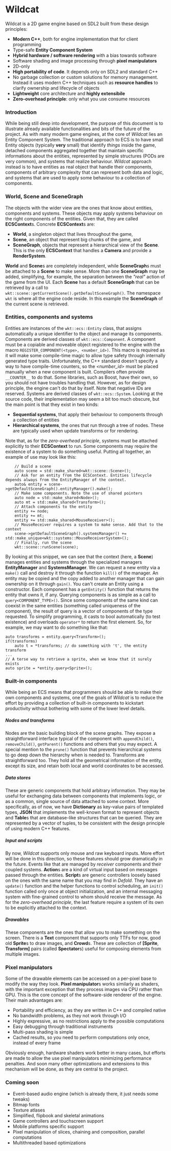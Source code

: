 # Wildcat
Wildcat is a 2D game engine based on SDL2 built from these design principles:
* **Modern C++**, both for engine implementation that for client programming
* Type-safe **Entity Component System**
* **Hybrid hardware / software rendering** with a bias towards software
* Software shading and image processing through **pixel manipulators**
* 2D-only
* **High portability of code**. It depends only on SDL2 and standard C++
* No garbage collection or custom solutions for memory management. Instead it uses modern C++ techniques such as **resource handles** to clarify ownership and lifecycle of objects
* **Lightweight** core architecture and **highly extensibile**
* **Zero-overhead principle**: only what you use consume resources

### Introduction
While being still deep into development, the purpose of this document is to illustrate already available functionalities and bits of the future of the project.
As with many modern game engines, at the core of *Wildcat* lies an Entity Component System. The traditional approach to ECS is to have small Entity objects (typically **very** small) that identify *things* inside the game, detached components aggregated together that maintain specific informations about the entities, represented by simple structures (PODs are very common), and systems that realize behaviour.
*Wildcat* approach instead is to have entities as real object that handle their components, components of arbitrary complexity that can represent both data and logic, and systems that are used to apply some behaviour to a collection of components.
### World, Scene and SceneGraph
The objects with the wider view are the ones that know about entities, components and systems. These objects may apply systems behaviour on the right components of the entities. Given that, they are called **ECSContext**s.
Concrete **ECSContext**s are:
* **World**, a singleton object that lives throughout the game, 
* **Scene**, an object that represent big chunks of the game, and
* **SceneGraph**, objects that represent a hierarchical view of the **Scene**. This is the only **ECSContext** that handles a **Camera** and provide a **RenderSystem**.

**World** and **Scene**s are completely independent, while **SceneGraph**s must be attached to a **Scene** to make sense. More than one **SceneGraph** may be added, simplifying, for example, the separation between the *"real"* action of the game from the UI. Each **Scene** has a default **SceneGraph** that can be retrieved by a call to ```wkt::scene::getCurrentScene().getDefaultSceneGraph()```.
The namespace ```wkt``` is where all the engine code reside. In this example the **SceneGraph** of the current scene is retrieved.
### Entities, components and systems
Entities are instances of the ```wkt::ecs::Entity``` class, that assigns automatically a unique identifier to the object and manage its components. Components are derived classes of ```wkt::ecs::Component```. A component must be a copiable and moveable object registered to the engine with the macro ```REGISTER_COMPONENT(<type>, <number_id>)```. This macro is required as it will make some compile-time magic to allow type safety through internally generated type traits. Unfortunately, the C++ standard doesn't specify a way to have compile-time counters, so the *<number_id>* must be placed manually when a new component is built. Compilers often provide ```__COUNTER__``` to do that. Some libraries, such as Boost, have their own, so you should not have troubles handling that. However, as for design principle, the engine can't do that by itself. 
Note that negative IDs are reserved.
Systems are derived classes of ```wkt::ecs::System```. Looking at the source code, their implementation may seem a bit too much obscure, but the main point is that they exist in two kinds:
* **Sequential systems**, that apply their behaviour to components through a collection of entities
* **Hierarchical systems**, the ones that run through a tree of nodes. These are typically used when update transforms or for rendering.

Note that, as for the *zero-overhead principle*, systems must be attached explicitly to their **ECSContext** to run. Some components may require the existence of a system to do something useful.
Putting all together, an example of use may look like this:
```
    // Build a scene
    auto scene = std::make_shared<wkt::scene::Scene>();
    // Ask for an entity from the ECSContext. Entities lifecycle depends always from the EntityManager of the context.
    auto& entity = scene->getDefaultSceneGraph().entityManager().make();
    // Make some components. Note the use of shared pointers
    auto node = std::make_shared<Node>();
    auto mt = std::make_shared<Transform>();
    // Attach components to the entity
    entity += node;
    entity += mt;
    entity += std::make_shared<MouseReceiver>();
    // MouseReceiver requires a system to make sense. Add that to the context
    scene->getDefaultSceneGraph().systemsManager() += std::make_unique<wkt::systems::MouseReceiverSystem>();
    // Finally, run the scene
    wkt::scene::runScene(scene);
```
By looking at this snippet, we can see that the context (here, a **Scene**) manages entities and systems through the specialized managers **EntityManager** and **SystemsManager**. We can request a new entity via a ```make()``` call and destroy it through the function ```kill()``` of the manager. An entity may be copied and the copy added to another manager that can gain ownership on it through ```gain()```. You can't create an Entity using a constructor.
Each component has a ```getEntity()``` function that returns the entity that owns it, if any. Querying components is as simple as a call to ```query<COMPONENT_TYPE>()```. Since some components of the same kind can coexist in the same entities (something called uniqueness of the component), the result of query is a vector of components of the type requested. To simplify programming, it casts to bool automatically (to test existence) and overloads ```operator*``` to return the first element.
So, for example, we may want to do something like that:
```
auto transforms = entity.query<Transform>();
if(transforms)
    auto t = *transforms; // do something with 't', the entity transform
...
// A terse way to retrieve a sprite, when we know that it surely exists
auto sprite = *entity.query<Sprite>();
```
### Built-in components
While being an ECS means that programmers should be able to make their own components and systems, one of the goals of *Wildcat* is to reduce the effort by providing a collection of built-in components to kickstart productivity without bothering with some of the lower level details.
##### Nodes and transforms
Nodes are the basic building block of the scene graphs. They expose a straightforward interface typical of the component with ```appendChild()```, ```removeChild()```, ```getParent()``` functions and others that you may expect. A special mention to the ```prune()``` function that prevents hierarchical systems to go deep down the hierarchy when is needed to.
Transforms are straightforward too. They hold all the geometrical information of the entity, except its size, and retain both local and world coordinates to be accessed.
##### Data stores
These are generic components that hold arbitrary information. They may be useful for exchanging data between components that implements logic, or as a common, single source of data attached to some context.
More specifically, as of now, we have **Dictionary** as key-value pairs of templated types, **JSON** that implements the well-known format to represent objects and **Table**s that are database-like structures that can be queried. They are represented by a vector of tuples, to be consistent with the design principle of using modern C++ features.
##### Input and scripts
By now, *Wildcat* supports only mouse and raw keyboard inputs. More effort will be done in this direction, so these features should grow dramatically in the future. Events like that are managed by *receiver* components and their coupled systems. **Action**s are a kind of virtual input based on messages passed through the entities.
**Script**s are generic controllers loosely based on the ones with the same name that you may find in *Defold*. They have an ```update()``` function and the helper functions to control scheduling, an ```init()``` function called only once at object initialization, and an internal messaging system with fine-grained control to whom should receive the message. As for the *zero-overhead principle*, the last feature require a system of its own to be explicitly attached to the context.
##### Drawables
These components are the ones that allow you to make something on the screen. There is a **Text** component that supports only TTFs for now, good old **Sprite**s to draw images, and **Crowd**s. These are collection of **[Sprite**, **Transform]** pairs (called **Spectator**s) useful for composing elements from multiple images.
### Pixel manipulators
Some of the drawable elements can be accessed on a per-pixel base to modify the way they look. **Pixel manipulator**s works similarly as shaders, with the important exception that they process images via CPU rather than GPU. This is the core concept of the software-side renderer of the engine. Their main advantages are:
* Portability and efficiency, as they are written in C++ and compiled native
* No bandwidth problems, as they not work through I/O
* Highly expressive, as no restrictions apply to the possible computations
* Easy debugging through traditional instruments
* Multi-pass shading is simple
* Cached results, so you need to perform computations only once, instead of every frame

Obviously enough, hardware shaders work better in many cases, but efforts are made to allow the use pixel manipulators minimizing performance penalties. And soon many other optimizations and extensions to this mechanism will be done, as they are central to the project.
### Coming soon
* Event-based audio engine (which is already there, it just needs some tweaks)
* Bitmap fonts
* Texture atlases
* Simplified, flipbook and skeletal animations
* Game controllers and touchscreen support
* Mobile platforms specific support
* Pixel manipulation of slices, chaining and composition, parallel computations
* Multithreaded based optimizations
